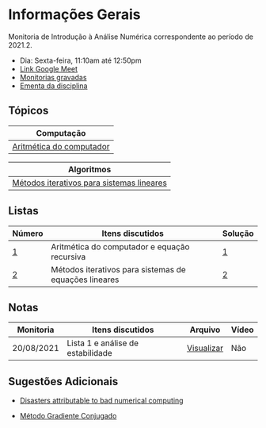 # Informações Gerais 

Monitoria de Introdução à Análise Numérica correspondente ao período de 2021.2.  

- Dia: Sexta-feira, 11:10am até 12:50pm
- [Link Google Meet](https://meet.google.com/kfq-nuoh-bos)
- [Monitorias gravadas](https://gvmail-my.sharepoint.com/:f:/g/personal/b37214_fgv_edu_br/EkgP0bSiAJBPpG2Avs9YZ00BD1DxPUgYnQN67pfjGmYzEA?e=ShRNLV)
- [Ementa da disciplina](/files/numerical-analysis/ementa.pdf)

## Tópicos

|Computação|
|-|
|[Aritmética do computador](/ta-sessions/analisenum/computing)|

|Algoritmos|
|-|
|[Métodos iterativos para sistemas lineares](/ta-sessions/analisenum/linear-systems)|

## Listas

|Número|Itens discutidos|Solução|
|------|----------------|-------|
|[1](/files/disciplines/numerical-analysis/lista1.pdf)|Aritmética do computador e equação recursiva|[1](/files/disciplines/numerical-analysis/solutions1.pdf)|
|[2](/ta-sessions/analisenum/lista2)|Métodos iterativos para sistemas de equações lineares|[2](/ta-sessions/analisenum/solutions2)|

## Notas
  
|Monitoria|Itens discutidos|Arquivo|Vídeo|
|---------|----------------|-------|-----| 
|20/08/2021|Lista 1 e análise de estabilidade|[Visualizar](/files/disciplines/numerical-analysis/monitoria20-08-2021.pdf)|Não|

## Sugestões Adicionais 

- [Disasters attributable to bad numerical computing](https://www-users.cse.umn.edu/~arnold/disasters/)

- [Método Gradiente Conjugado](https://www.cs.cmu.edu/~quake-papers/painless-conjugate-gradient.pdf)